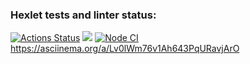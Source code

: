 ### Hexlet tests and linter status:
[![Actions Status](https://github.com/MarkoTrue/frontend-project-lvl1/workflows/hexlet-check/badge.svg)](https://github.com/MarkoTrue/frontend-project-lvl1/actions)
<a href="https://codeclimate.com/github/codeclimate/codeclimate/maintainability"><img src="https://api.codeclimate.com/v1/badges/a99a88d28ad37a79dbf6/maintainability" /></a>
[![Node CI](https://github.com/MarkoTrue/frontend-project-lvl1/actions/workflows/github-actions.js.yml/badge.svg)](https://github.com/MarkoTrue/frontend-project-lvl1/actions/workflows/github-actions.js.yml)
https://asciinema.org/a/Lv0lWm76v1Ah643PqURavjArO